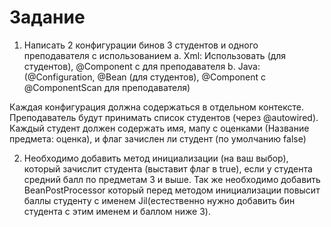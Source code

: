 # Задание

1. Написать 2 конфигурации бинов 3 студентов и одного преподавателя с использованием 
  a. Xml: Использовать <bean> (для студентов), @Component с <components-scan> для преподавателя 
  b. Java: (@Configuration, @Bean (для студентов), @Component с @ComponentScan для преподавателя) 
	
Каждая конфигурация должна содержаться в отдельном контексте. Преподаватель будут принимать список студентов (через @autowired). 
Каждый студент должен содержать имя, мапу с оценками (Название предмета: оценка), и флаг зачислен ли студент (по умолчанию false) 

2. Необходимо добавить метод инициализации (на ваш выбор), который зачислит студента (выставит флаг в true), если у студента средний балл по предметам 3 и выше. 
Так же необходимо добавить BeanPostProcessor который перед методом инициализации повысит баллы студенту с именем Jil(естественно нужно добавить бин студента с этим именем и баллом ниже 3).
